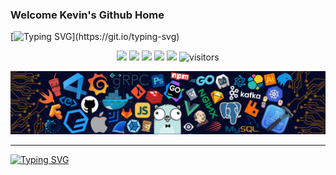 ### Welcome Kevin's Github Home

[![Typing SVG](https://readme-typing-svg.demolab.com?font=Fira+Code&duration=3000&pause=1000&center=true&repeat=false&width=800&lines=Hi%2C+I'm+Kevin,+IT+Professional,+DevOps+leader,+and+family+slave..)](https://git.io/typing-svg)

<p align="center">
    <a href="https://github.com/kedwards/kedwards"><img src="https://img.shields.io/badge/status-updating-brightgreen.svg"></a>
    <a href="https://github.com/python/cpython"><img src="https://img.shields.io/badge/Python-3.10-FF1493.svg"></a>
    <a href="https://github.com/kedwards/kedwards/graphs/contributors"><img src="https://img.shields.io/github/contributors/kedwards/kedwards?color=blue"></a>
    <a href="https://github.com/kedwards"><img src="https://img.shields.io/github/stars/kedwards.svg?color=blue&logo=github"></a>
    <a href="https://github.com/kedwards/kedwards/network/members"><img src="https://img.shields.io/github/forks/kedwards/kedwards.svg?color=blue&logo=github"></a>
    <img src="https://visitor-badge.laobi.icu/badge?page_id=kedwards.kedwards" alt="visitors"/>
</p>

[![DevOps Header](./src/devops-header.png)](#)

---

[![Typing SVG](https://readme-typing-svg.demolab.com?font=Fira+Code&duration=3000&pause=1000&center=true&repeat=false&width=900&lines=I+build+things+for+fun+and+profit!+and+manage+the+DevOps+practises+at+Reach)](https://git.io/typing-svg)

<!--
**kedwards/kedwards** is a ✨ _special_ ✨ repository because its `README.md` (this file) appears on your GitHub profile.

Here are some ideas to get you started:

- 🔭 I’m currently working on ...
- 🌱 I’m currently learning ...
- 👯 I’m looking to collaborate on ...
- 🤔 I’m looking for help with ...
- 💬 Ask me about ...
- 📫 How to reach me: ...
- 😄 Pronouns: ...
- ⚡ Fun fact: ...
-->
